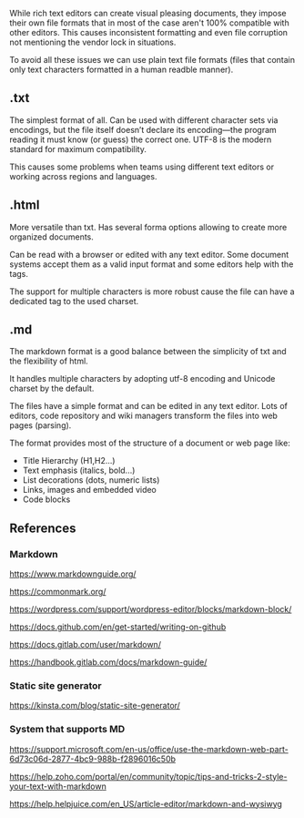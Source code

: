 While rich text editors can create visual pleasing documents, they impose their own file formats that in most of the case aren't 100% compatible with other editors. This causes inconsistent formatting and even file corruption not mentioning the vendor lock in situations.

To avoid all these issues we can use plain text file formats (files that contain only text characters formatted in a human readble manner).

## .txt

The simplest format of all. Can be used with different character sets via encodings, but the file itself doesn’t declare its encoding—the program reading it must know (or guess) the correct one. UTF-8 is the modern standard for maximum compatibility.

This causes some problems when teams using different text editors or working across regions and languages.

## .html

More versatile than txt. Has several forma options allowing to create more organized documents.

Can be read with a browser or edited with any text editor. Some document systems accept them as a valid input format and some editors help with the tags.

The support for multiple characters is more robust cause the file can have a dedicated tag to the used charset.

## .md

The markdown format is a good balance between the simplicity of txt and the flexibility of html.

It handles multiple characters by adopting utf-8 encoding and Unicode charset by the default.

The files have a simple format and can be edited in any text editor. Lots of editors, code repository and wiki managers transform the files into web pages (parsing).

The format provides most of the structure of a document or web page like:

- Title Hierarchy (H1,H2...)
- Text emphasis (italics, bold...)
- List decorations (dots, numeric lists)
- Links, images and embedded video
- Code blocks


## References

### Markdown

https://www.markdownguide.org/

https://commonmark.org/

https://wordpress.com/support/wordpress-editor/blocks/markdown-block/

https://docs.github.com/en/get-started/writing-on-github

https://docs.gitlab.com/user/markdown/

https://handbook.gitlab.com/docs/markdown-guide/

### Static site generator

https://kinsta.com/blog/static-site-generator/

### System that supports MD

https://support.microsoft.com/en-us/office/use-the-markdown-web-part-6d73c06d-2877-4bc9-988b-f2896016c50b

https://help.zoho.com/portal/en/community/topic/tips-and-tricks-2-style-your-text-with-markdown

https://help.helpjuice.com/en_US/article-editor/markdown-and-wysiwyg